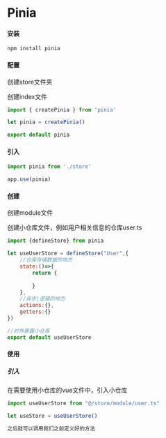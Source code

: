 # Pinia

#### 安装

```
npm install pinia
```

#### 配置

创建store文件夹

创建index文件

```javascript
import { createPinia } from 'pinia'

let pinia = createPinia()

export default pinia
```

#### 引入

```javascript
import pinia from './store'

app.use(pinia)
```

#### 创建

创建module文件

创建小仓库文件，例如用户相关信息的仓库user.ts

```javascript
import {defineStore} from pinia

let useUserStore = defineStore("User",{
    //仓库存储数据的地方
    state:()=>{
        return {
            
        }
    },
    //异步|逻辑的地方
    actions:{},
    getters:{}
})

//对外暴露小仓库
export default useUserStore
```

#### 使用

##### 引入

在需要使用小仓库的vue文件中，引入小仓库

```javascript
import useUserStore from "@/store/module/user.ts"

let useStore = useUserStore()

之后就可以调用我们之前定义好的方法
```



